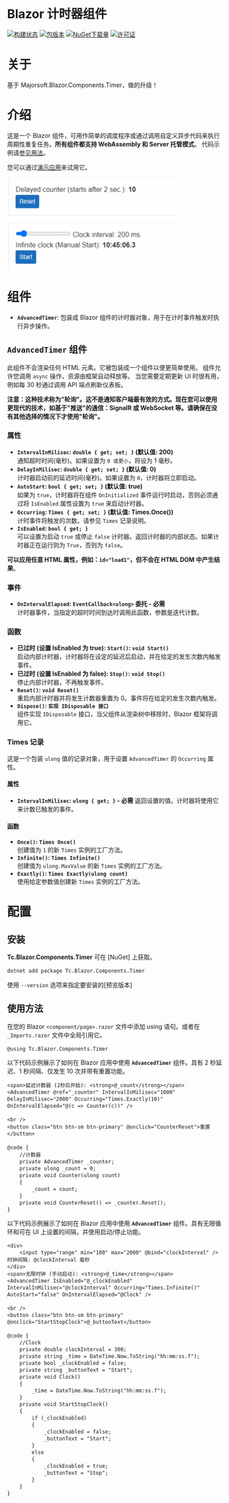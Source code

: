 Blazor 计时器组件
============
[![构建状态](https://dev.azure.com/major-soft/GitHub/_apis/build/status/blazor-components/blazor-components-build-check)](https://dev.azure.com/major-soft/GitHub/_build/latest?definitionId=6)
[![包版本](https://img.shields.io/nuget/v/Majorsoft.Blazor.Components.Timer?label=Latest%20Version)](https://www.nuget.org/packages/Majorsoft.Blazor.Components.Timer/)
[![NuGet下载量](https://img.shields.io/nuget/dt/Majorsoft.Blazor.Components.Timer?label=Downloads)](https://www.nuget.org/packages/Majorsoft.Blazor.Components.Timer/)
[![许可证](https://img.shields.io/badge/License-MIT-green.svg)](https://github.com/majorimi/blazor-components/blob/master/LICENSE)

# 关于
基于 Majorsoft.Blazor.Components.Timer，做的升级！

# 介绍
这是一个 Blazor 组件，可用作简单的调度程序或通过调用自定义异步代码来执行周期性重复任务。**所有组件都支持 WebAssembly 和 Server 托管模式**。
代码示例请[参见用法](https://github.com/majorimi/blazor-components/blob/master/src/Majorsoft.Blazor.Components.TestApps.Common/Components/TimerComponent.razor)。

您可以通过[演示应用](https://blazorextensions.z6.web.core.windows.net/timer)来试用它。

![计时器演示](https://github.com/majorimi/blazor-components-docs/raw/main/github/docs/gifs/timer.gif)

# 组件

- **`AdvancedTimer`**: 包装成 Blazor 组件的计时器对象，用于在计时事件触发时执行异步操作。

## `AdvancedTimer` 组件

此组件不会渲染任何 HTML 元素。它被包装成一个组件以便更简单使用。
组件允许您调用 `async` 操作，资源由框架自动释放等。
当您需要定期更新 UI 时很有用，例如每 30 秒通过调用 API 端点刷新仪表板。

**注意：这种技术称为"轮询"。这不是通知客户端最有效的方式。现在您可以使用更现代的技术，如基于"推送"的通信：SignalR 或 WebSocket 等。请确保在没有其他选择的情况下才使用"轮询"。**

### 属性
- **`IntervalInMilisec`: `double { get; set; }` (默认值: 200)** <br />
  通知超时时间(毫秒)。如果设置为 `0 或更小`，将设为 1 毫秒。
- **`DelayInMilisec`: `double { get; set; }` (默认值: 0)** <br />
  计时器启动前的延迟时间(毫秒)。如果设置为 `0`，计时器将立即启动。
- **`AutoStart`: `bool { get; set; }` (默认值: true)** <br />
 如果为 `true`，计时器将在组件 `OnInitialized` 事件运行时启动，否则必须通过将 `IsEnabled` 属性设置为 `true` 来启动计时器。
- **`Occurring`: `Times { get; set; }` (默认值: Times.Once())** <br />
  计时事件将触发的次数。请参见 `Times` 记录说明。
- **`IsEnabled`: `bool { get; }`** <br />
 可以设置为启动 `true` 或停止 `false` 计时器。返回计时器的内部状态。如果计时器正在运行则为 `True`，否则为 `false`。

**可以应用任意 HTML 属性，例如：`id="load1"`，但不会在 HTML DOM 中产生结果**。

### 事件
- **`OnIntervalElapsed`: `EventCallback<ulong>` 委托 - 必需** <br />
  计时器事件，当指定的超时时间到达时调用此函数，参数是迭代计数。

### 函数
- **已过时 (设置 IsEnabled 为 true): `Start()`: `void Start()`** <br />
启动内部计时器，计时器将在设定的延迟后启动，并在给定的发生次数内触发事件。
- **已过时 (设置 IsEnabled 为 false): `Stop()`: `void Stop()`** <br />
停止内部计时器，不再触发事件。
- **`Reset()`: `void Reset()`** <br />
重启内部计时器并将发生计数器重置为 0。事件将在给定的发生次数内触发。
- **`Dispose()`: `实现 IDisposable 接口`** <br />
组件实现 `IDisposable` 接口，当父组件从渲染树中移除时，Blazor 框架将调用它。

### Times 记录
这是一个包装 `ulong` 值的记录对象，用于设置 `AdvancedTimer` 的 `Occurring` 属性。
#### 属性
- **`IntervalInMilisec`: `ulong { get; }` - 必需**
返回设置的值。计时器将使用它来计数已触发的事件。

#### 函数
- **`Once()`: `Times Once()`** <br />
创建值为 `1` 的新 `Times` 实例的工厂方法。
- **`Infinite()`: `Times Infinite()`** <br />
创建值为 `ulong.MaxValue` 的新 `Times` 实例的工厂方法。
- **`Exactly()`: `Times Exactly(ulong count)`** <br />
使用给定参数值创建新 `Times` 实例的工厂方法。

# 配置

## 安装

**Tc.Blazor.Components.Timer** 可在 [NuGet] 上获取。

```sh
dotnet add package Tc.Blazor.Components.Timer
```
使用 `--version` 选项来指定要安装的[预览版本]
## 使用方法

在您的 Blazor `<component/page>.razor` 文件中添加 using 语句。或者在 `_Imports.razor` 文件中全局引用它。

```
@using Tc.Blazor.Components.Timer
```

以下代码示例展示了如何在 Blazor 应用中使用 **`AdvancedTimer`** 组件。具有 2 秒延迟、1 秒间隔、仅发生 10 次并带有重置功能。

```
<span>延迟计数器 (2秒后开始): <strong>@_count</strong></span>
<AdvancedTimer @ref="_counter" IntervalInMilisec="1000" DelayInMilisec="2000" Occurring="Times.Exactly(10)" OnIntervalElapsed="@(c => Counter(c))" />

<br />
<button class="btn btn-sm btn-primary" @onclick="CounterReset">重置</button>

@code {
    //计数器
    private AdvancedTimer _counter;
    private ulong _count = 0;
    private void Counter(ulong count)
    {
        _count = count;
    }
    private void CounterReset() => _counter.Reset();
}
```

以下代码示例展示了如何在 Blazor 应用中使用 **`AdvancedTimer`** 组件。具有无限循环和可在 UI 上设置的间隔，并使用启动/停止功能。

```
<div>
    <input type="range" min="100" max="2000" @bind="clockInterval" /> 时钟间隔: @clockInterval 毫秒
</div>
<span>无限时钟 (手动启动): <strong>@_time</strong></span>
<AdvancedTimer IsEnabled="@_clockEnabled" IntervalInMilisec="@clockInterval" Occurring="Times.Infinite()" AutoStart="false" OnIntervalElapsed="@Clock" />

<br />
<button class="btn btn-sm btn-primary" @onclick="StartStopClock">@_buttonText</button>

@code {
	//Clock
	private double clockInterval = 300;
	private string _time = DateTime.Now.ToString("hh:mm:ss.f");
	private bool _clockEnabled = false;
	private string _buttonText = "Start";
	private void Clock()
	{
		_time = DateTime.Now.ToString("hh:mm:ss.f");
	}
	private void StartStopClock()
	{
		if (_clockEnabled)
		{
			_clockEnabled = false;
			_buttonText = "Start";
		}
		else
		{
			_clockEnabled = true;
			_buttonText = "Stop";
		}
	}
}
```